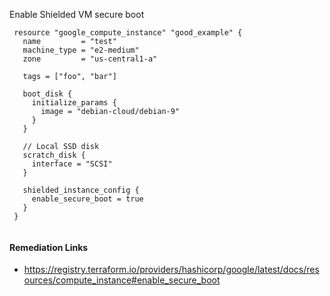 
Enable Shielded VM secure boot

```hcl
 resource "google_compute_instance" "good_example" {
   name         = "test"
   machine_type = "e2-medium"
   zone         = "us-central1-a"
 
   tags = ["foo", "bar"]
 
   boot_disk {
     initialize_params {
       image = "debian-cloud/debian-9"
     }
   }
 
   // Local SSD disk
   scratch_disk {
     interface = "SCSI"
   }
 
   shielded_instance_config {
     enable_secure_boot = true
   }
 }
 
```

#### Remediation Links
 - https://registry.terraform.io/providers/hashicorp/google/latest/docs/resources/compute_instance#enable_secure_boot


